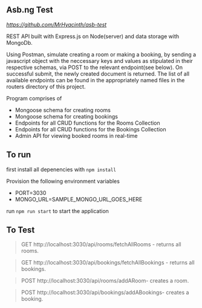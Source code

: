 ## Asb.ng Test ##
*https://github.com/MrHyacinth/asb-test*

REST API built with Express.js on Node(server) and data storage with MongoDb. 

Using Postman, simulate creating a room or making a booking, by sending a javascript object with the neccessary keys and values as stipulated in their respective schemas, via POST to the relevant endpoint(see below). On successful submit, the newly created document is returned. The list of all available endpoints can be found in the appropriately named files in the routers directory of this project.

Program comprises of
- Mongoose schema for creating rooms
- Mongoose schema for creating bookings
- Endpoints for all CRUD functions for the Rooms Collection
- Endpoints for all CRUD functions for the Bookings Collection
- Admin API for viewing booked rooms in real-time

## To run ##

first install all depenencies with `npm install`

Provision the following environment variables
- PORT=3030
- MONGO_URL=SAMPLE_MONGO_URL_GOES_HERE

run `npm run start` to start the application 

## To Test ##

> GET http://localhost:3030/api/rooms/fetchAllRooms - returns all rooms.

> GET http://localhost:3030/api/bookings/fetchAllBookings - returns all bookings.

> POST http://localhost:3030/api/rooms/addARoom- creates a room.

> POST http://localhost:3030/api/bookings/addABookings- creates a booking.



